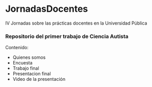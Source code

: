 # JornadasDocentes
IV Jornadas sobre las prácticas docentes en la Universidad Pública


### Repositorio del primer trabajo de Ciencia Autista
Contenido:

- Quienes somos
- Encuesta
- Trabajo final
- Presentacion final
- Video de la presentación


